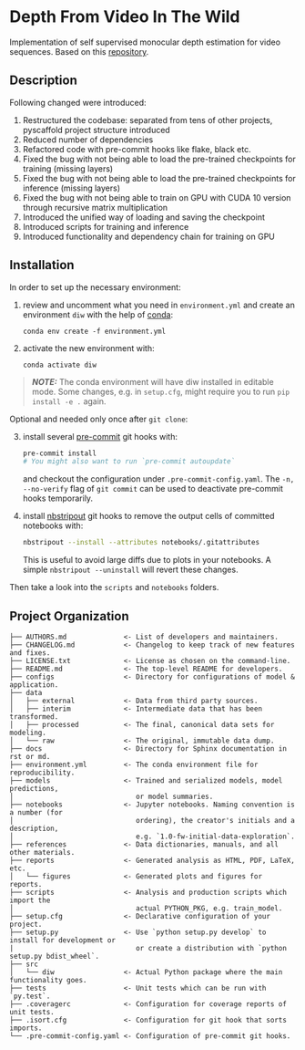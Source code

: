 # Depth From Video In The Wild

Implementation of self supervised monocular depth estimation for video sequences.
Based on this [repository](https://github.com/google-research/google-research/tree/master/depth_from_video_in_the_wild).

## Description

Following changed were introduced:

1. Restructured the codebase: separated from tens of other projects, pyscaffold project structure introduced
2. Reduced number of dependencies
3. Refactored code with pre-commit hooks like flake, black etc.
4. Fixed the bug with not being able to load the pre-trained checkpoints for training (missing layers)
5. Fixed the bug with not being able to load the pre-trained checkpoints for inference (missing layers)
6. Fixed the bug with not being able to train on GPU with CUDA 10 version through recursive matrix multiplication
7. Introduced the unified way of loading and saving the checkpoint
8. Introduced scripts for training and inference
9. Introduced functionality and dependency chain for training on GPU

## Installation

In order to set up the necessary environment:

1. review and uncomment what you need in `environment.yml` and create an environment `diw` with the help of [conda]:
   ```
   conda env create -f environment.yml
   ```
2. activate the new environment with:
   ```
   conda activate diw
   ```

> **_NOTE:_**  The conda environment will have diw installed in editable mode.
> Some changes, e.g. in `setup.cfg`, might require you to run `pip install -e .` again.


Optional and needed only once after `git clone`:

3. install several [pre-commit] git hooks with:
   ```bash
   pre-commit install
   # You might also want to run `pre-commit autoupdate`
   ```
   and checkout the configuration under `.pre-commit-config.yaml`.
   The `-n, --no-verify` flag of `git commit` can be used to deactivate pre-commit hooks temporarily.

4. install [nbstripout] git hooks to remove the output cells of committed notebooks with:
   ```bash
   nbstripout --install --attributes notebooks/.gitattributes
   ```
   This is useful to avoid large diffs due to plots in your notebooks.
   A simple `nbstripout --uninstall` will revert these changes.


Then take a look into the `scripts` and `notebooks` folders.

## Project Organization

```
├── AUTHORS.md              <- List of developers and maintainers.
├── CHANGELOG.md            <- Changelog to keep track of new features and fixes.
├── LICENSE.txt             <- License as chosen on the command-line.
├── README.md               <- The top-level README for developers.
├── configs                 <- Directory for configurations of model & application.
├── data
│   ├── external            <- Data from third party sources.
│   ├── interim             <- Intermediate data that has been transformed.
│   ├── processed           <- The final, canonical data sets for modeling.
│   └── raw                 <- The original, immutable data dump.
├── docs                    <- Directory for Sphinx documentation in rst or md.
├── environment.yml         <- The conda environment file for reproducibility.
├── models                  <- Trained and serialized models, model predictions,
│                              or model summaries.
├── notebooks               <- Jupyter notebooks. Naming convention is a number (for
│                              ordering), the creator's initials and a description,
│                              e.g. `1.0-fw-initial-data-exploration`.
├── references              <- Data dictionaries, manuals, and all other materials.
├── reports                 <- Generated analysis as HTML, PDF, LaTeX, etc.
│   └── figures             <- Generated plots and figures for reports.
├── scripts                 <- Analysis and production scripts which import the
│                              actual PYTHON_PKG, e.g. train_model.
├── setup.cfg               <- Declarative configuration of your project.
├── setup.py                <- Use `python setup.py develop` to install for development or
|                              or create a distribution with `python setup.py bdist_wheel`.
├── src
│   └── diw                 <- Actual Python package where the main functionality goes.
├── tests                   <- Unit tests which can be run with `py.test`.
├── .coveragerc             <- Configuration for coverage reports of unit tests.
├── .isort.cfg              <- Configuration for git hook that sorts imports.
└── .pre-commit-config.yaml <- Configuration of pre-commit git hooks.
```

<!-- pyscaffold-notes -->

[conda]: https://docs.conda.io/
[pre-commit]: https://pre-commit.com/
[Jupyter]: https://jupyter.org/
[nbstripout]: https://github.com/kynan/nbstripout
[Google style]: http://google.github.io/styleguide/pyguide.html#38-comments-and-docstrings
[dsproject extension]: https://github.com/pyscaffold/pyscaffoldext-dsproject
